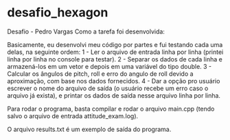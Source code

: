 # desafio_hexagon
Desafio - Pedro Vargas
Como a tarefa foi desenvolvida:

Basicamente, eu desenvolvi meu código por partes e fui testando cada uma delas, na seguinte ordem:
1 - Ler o arquivo de entrada linha por linha (printei linha por linha no console para testar).
2 - Separar os dados de cada linha e armazená-los em um vetor e depois em uma variável do tipo double.
3 - Calcular os ângulos de pitch, roll e erro do angulo de roll devido a aproximação, com base nos dados fornecidos.
4 - Dar a opção pro usuário escrever o nome do arquivo de saída (o usuário recebe um erro caso o arquivo já exista), e printar os dados de saída nesse arquivo linha por linha.

Para rodar o programa, basta compilar e rodar o arquivo main.cpp (tendo salvo o arquivo de entrada attitude_exam.log).

O arquivo results.txt é um exemplo de saída do programa.
